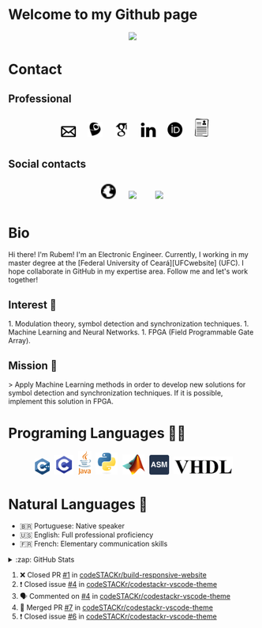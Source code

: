 <!--
**tapyu/tapyu** is a ✨ _special_ ✨ repository because its `README.md` (this file) appears on your GitHub profile.

Here are some ideas to get you started:

- 🔭 I’m currently working on ...
- 🌱 I’m currently learning ...
- 👯 I’m looking to collaborate on ...
- 🤔 I’m looking for help with ...
- 💬 Ask me about ...
- 📫 How to reach me: ...
- 😄 Pronouns: ...
- ⚡ Fun fact: ...

That is what I'm using to make the this Markdown:

- Shelds.io: https://github.com/badges/shields

-->
<div>
<h1>Welcome to my Github page</h1>

<p align='center'>
<img src="https://img.shields.io/github/followers/tapyu?style=social"></a>
</p>

<h1>Contact</h1>
<h2> Professional</h2>

<div style="text-align:center">
<div class="icon_layout"><a href="mailto:rubem.engenharia@gmail.com"><img alt="rubem E-mail" style="margin-left:5px; margin-right: 5px" src="https://raw.githubusercontent.com/tapyu/tapyu/master/figs/email.png"></a></div>
<div class="icon_layout"><a href="http://lattes.cnpq.br/0717252455115225"><img alt="rubem lattes" style="margin-left:5px; margin-right: 5px" src="https://raw.githubusercontent.com/tapyu/tapyu/master/figs/lattes.png"></a></div>
<div class="icon_layout"><a href="https://scholar.google.com.br/citations?user=Kj6Gzs4AAAAJ&hl=pt-BR&oi=sra"><img alt="rubem scholar" style="margin-left:5px; margin-right: 5px" src="https://raw.githubusercontent.com/tapyu/tapyu/master/figs/google scholar.png"></a></div>
<div class="icon_layout"><a href="https://www.linkedin.com/in/rubem-pacelli/"><img alt="rubem linkein" style="margin-left:5px; margin-right: 5px" src="https://raw.githubusercontent.com/tapyu/tapyu/dc58705fdabefd1e2aacabb99db063bfa1bb9426/figs/linkedin.svg"></a></div>
<div class="icon_layout"><a href="https://orcid.org/0000-0001-5933-8565"><img alt="rubem orcid" style="margin-left:5px; margin-right: 5px" src="https://raw.githubusercontent.com/tapyu/tapyu/master/figs/orcid.png"></a></div>
<div class="icon_layout"><a href="https://github.com/tapyu/tapyu/blob/master/cv/Latex/cv.pdf"><img style="margin-left:5px; margin-right: 5px" alt="rubem cv" src="https://raw.githubusercontent.com/tapyu/tapyu/master/figs/cv.png"></a></div>
</div>

<h2>Social contacts</h2>
<div style="text-align:center">
<div class="icon_layout"><a href="https://raw.githubusercontent.com/tapyu/tapyu/master/figs/pepe.jpg"><img height="30" style="margin-left:5px; margin-right: 5px" src="https://raw.githubusercontent.com/iconic/open-iconic/master/svg/globe.svg"></a></div>
<div class="icon_layout"><a href="https://www.youtube.com/channel/UCn1nfBWKVmvPvTsAH5Agf6Q"><img height="30" src="https://cdn.jsdelivr.net/npm/simple-icons@v3/icons/youtube.svg"></a></div>
<div class="icon_layout"><a href="https://www.instagram.com/rubempacelli/"><img height="30" src="https://cdn.jsdelivr.net/npm/simple-icons@v3/icons/instagram.svg"></a></div>
</div>

<h1>Bio</h1>
<p>Hi there! I'm Rubem! I'm an Electronic Engineer. Currently, I working in my master degree at the [Federal University of Ceará][UFCwebsite] (UFC). I hope collaborate in GitHub in my expertise area. Follow me and let's work together!</p>

<h2>Interest 🧠</h2>
1. Modulation theory, symbol detection and synchronization techniques. 
1. Machine Learning and Neural Networks.
1. FPGA (Field Programmable Gate Array).

<h2>Mission 🦾</h2>
> Apply Machine Learning methods in order to develop new solutions for symbol detection and synchronization techniques. If it is possible, implement this solution in FPGA.

<h1>Programing Languages 👨‍💻</h1>

<div style="text-align:center">
<div style="display:inline-block; margin-left:5px; margin-right:5px'; padding:5px"><img alt="cpp" width="30px" src="https://raw.githubusercontent.com/tapyu/tapyu/master/figs/cpp.svg"></div>
<div style="display:inline-block; margin-left:5px; margin-right:5px'; padding:5px"><img alt="c" width="40px" src="https://raw.githubusercontent.com/tapyu/tapyu/master/figs/c.svg"></div>
<div style="display:inline-block; margin-left:5px; margin-right:5px'; padding:5px"><img alt="java" width="26px" src="https://raw.githubusercontent.com/tapyu/tapyu/master/figs/java.png"></div>
<div style="display:inline-block; margin-left:5px; margin-right:5px'; padding:5px"><img alt="python" width="45rpx" src="https://raw.githubusercontent.com/tapyu/tapyu/master/figs/python.svg"></div>
<div style="display:inline-block; margin-left:5px; margin-right:5px'; padding:5px"><img alt="Matlab" width="46px" src="https://raw.githubusercontent.com/tapyu/tapyu/master/figs/Matlab.png"></div>
<div style="display:inline-block; margin-left:5px; margin-right:5px'; padding:5px"><img alt="assembly" width="40px" src="https://raw.githubusercontent.com/tapyu/tapyu/master/figs/assembly.png"></div>
<div style="display:inline-block; margin-left:5px; margin-right:5px'; padding:5px"><img alt="VHDL" width="120px" src="https://raw.githubusercontent.com/tapyu/tapyu/master/figs/VHDL.jfif"></div>
</div>
<!-- - R -->
<!-- - UNIX Shell scripting -->

<h1>Natural Languages 👅</h1>

- :brazil: Portuguese: Native speaker
- :us: English: Full professional proficiency
- :fr: French: Elementary communication skills

<!-- [![Top Langs](https://github-readme-stats.vercel.app/api/top-langs/?username=tapyu&layout=compact)](https://github.com/anuraghazra/github-readme-stats) -->
<details>

----
# Latest Youtube Video 📺
<!-- YOUTUBE:START -->
- [How to change the theme of MATLAB](https://www.youtube.com/watch?v=-ZjhzlEbLko)
<!-- YOUTUBE:END -->

  <summary>:zap: GitHub Stats</summary>

  <img align="left" alt="Tapyu's GitHub Stats" src="https://github-readme-stats.codestackr.vercel.app/api?username=tapyu&show_icons=true&hide_border=true&count_private=true&theme=tokyonight" />

</details>

<!--START_SECTION:activity-->
1. ❌ Closed PR [#1](https://github.com/codeSTACKr/build-responsive-website/pull/1) in [codeSTACKr/build-responsive-website](https://github.com/codeSTACKr/build-responsive-website)
2. ❗️ Closed issue [#4](https://github.com/codeSTACKr/codestackr-vscode-theme/issues/4) in [codeSTACKr/codestackr-vscode-theme](https://github.com/codeSTACKr/codestackr-vscode-theme)
3. 🗣 Commented on [#4](https://github.com/codeSTACKr/codestackr-vscode-theme/issues/4) in [codeSTACKr/codestackr-vscode-theme](https://github.com/codeSTACKr/codestackr-vscode-theme)
4. 🎉 Merged PR [#7](https://github.com/codeSTACKr/codestackr-vscode-theme/pull/7) in [codeSTACKr/codestackr-vscode-theme](https://github.com/codeSTACKr/codestackr-vscode-theme)
5. ❗️ Closed issue [#6](https://github.com/codeSTACKr/codestackr-vscode-theme/issues/6) in [codeSTACKr/codestackr-vscode-theme](https://github.com/codeSTACKr/codestackr-vscode-theme)
<!--END_SECTION:activity-->

</div>

<style>
.icon_layout{
  display:inline-block;
  width:30px;
  margin:5px 5px;
  padding:5px;
  /* border:1px solid #666; */
  /* text-align:center; */
}
</style>

[UFCwebsite]: http://www.ufc.br/
